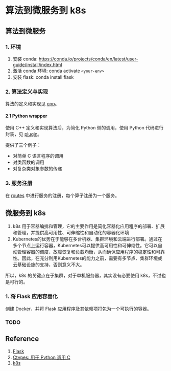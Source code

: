 # 算法到微服务到 k8s

## 算法到微服务

### 1. 环境

1. 安装 conda: <https://conda.io/projects/conda/en/latest/user-guide/install/index.html>
2. 激活 conda 环境: conda activate `<your-env>`
3. 安装 flask: conda install flask

### 2. 算法定义与实现

算法的定义和实现见 [cpp](./cpp)。

#### 2.1 Python wrapper

使用 C++ 定义和实现算法后，为简化 Python 侧的调用，使用 Python 代码进行封装，见 [plugin](./python/plugin/)。

提供了三个例子：

- 对简单 C 语言程序的调用
- 对类函数的调用
- 对复杂类对象参数的传递

### 3. 服务注册

在 [routes](./python/app/routes.py) 中进行服务的注册，每个算子注册为一个服务。

## 微服务到 k8s

1. k8s 用于容器编排和管理，它的主要作用是简化容器化应用程序的部署、扩展和管理，并提供高可用性、可伸缩性和自动化的容器化环境
2. Kubernetes的优势在于能够在多台机器、集群环境和云端进行部署。通过在多个节点上运行容器，Kubernetes可以提供高可用性和可伸缩性。它可以自动管理容器的调度、故障恢复和负载均衡，从而确保应用程序的稳定性和可靠性。因此，在充分利用Kubernetes的能力之前，需要有多节点、集群环境或云基础设施的支持，否则意义不大。

所以，k8s 的关键点在于集群，对于单机服务器，其实没有必要使用 k8s，不过也是可行的。

### 1. 将 Flask 应用容器化

创建 Docker，并将 Flask 应用程序及其依赖项打包为一个可执行的容器。

### TODO

## Reference

1. [Flask](https://flask.palletsprojects.com/en/latest/quickstart/)
2. [Ctypes: 用于 Python 调用 C](https://docs.python.org/3/library/ctypes.html)
3. [k8s](https://kubernetes.io/)
